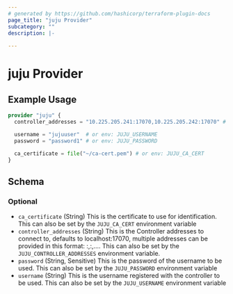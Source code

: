 ```yaml
---
# generated by https://github.com/hashicorp/terraform-plugin-docs
page_title: "juju Provider"
subcategory: ""
description: |-
  
---
```


# juju Provider



## Example Usage

```terraform
provider "juju" {
  controller_addresses = "10.225.205.241:17070,10.225.205.242:17070" # or env: JUJU_CONTROLLER_ADDRESSES

  username = "jujuuser"  # or env: JUJU_USERNAME
  password = "password1" # or env: JUJU_PASSWORD

  ca_certificate = file("~/ca-cert.pem") # or env: JUJU_CA_CERT
}
```

<!-- schema generated by tfplugindocs -->
## Schema

### Optional

- `ca_certificate` (String) This is the certificate to use for identification. This can also be set by the `JUJU_CA_CERT` environment variable
- `controller_addresses` (String) This is the Controller addresses to connect to, defaults to localhost:17070, multiple addresses can be provided in this format: <host>:<port>,<host>:<port>,.... This can also be set by the `JUJU_CONTROLLER_ADDRESSES` environment variable.
- `password` (String, Sensitive) This is the password of the username to be used. This can also be set by the `JUJU_PASSWORD` environment variable
- `username` (String) This is the username registered with the controller to be used. This can also be set by the `JUJU_USERNAME` environment variable
